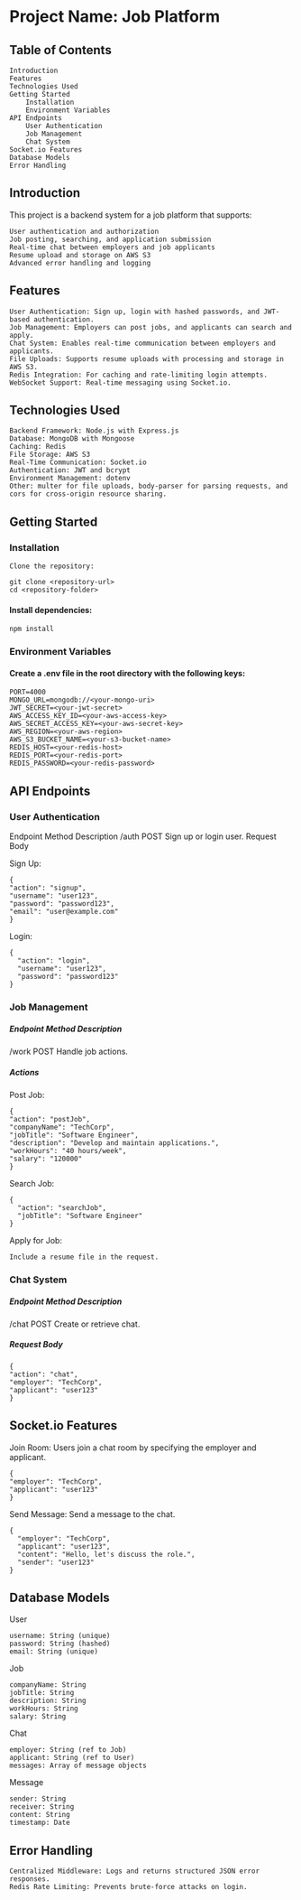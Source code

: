 # Project Name: Job Platform

## Table of Contents

    Introduction
    Features
    Technologies Used
    Getting Started
        Installation
        Environment Variables
    API Endpoints
        User Authentication
        Job Management
        Chat System
    Socket.io Features
    Database Models
    Error Handling

## Introduction

This project is a backend system for a job platform that supports:

    User authentication and authorization
    Job posting, searching, and application submission
    Real-time chat between employers and job applicants
    Resume upload and storage on AWS S3
    Advanced error handling and logging

## Features

    User Authentication: Sign up, login with hashed passwords, and JWT-based authentication.
    Job Management: Employers can post jobs, and applicants can search and apply.
    Chat System: Enables real-time communication between employers and applicants.
    File Uploads: Supports resume uploads with processing and storage in AWS S3.
    Redis Integration: For caching and rate-limiting login attempts.
    WebSocket Support: Real-time messaging using Socket.io.

## Technologies Used

    Backend Framework: Node.js with Express.js
    Database: MongoDB with Mongoose
    Caching: Redis
    File Storage: AWS S3
    Real-Time Communication: Socket.io
    Authentication: JWT and bcrypt
    Environment Management: dotenv
    Other: multer for file uploads, body-parser for parsing requests, and cors for cross-origin resource sharing.

## Getting Started

### Installation

    Clone the repository:

    git clone <repository-url>
    cd <repository-folder>

#### Install dependencies:

    npm install

### Environment Variables

#### Create a .env file in the root directory with the following keys:

    PORT=4000
    MONGO_URL=mongodb://<your-mongo-uri>
    JWT_SECRET=<your-jwt-secret>
    AWS_ACCESS_KEY_ID=<your-aws-access-key>
    AWS_SECRET_ACCESS_KEY=<your-aws-secret-key>
    AWS_REGION=<your-aws-region>
    AWS_S3_BUCKET_NAME=<your-s3-bucket-name>
    REDIS_HOST=<your-redis-host>
    REDIS_PORT=<your-redis-port>
    REDIS_PASSWORD=<your-redis-password>

## API Endpoints

### User Authentication

Endpoint Method Description
/auth POST Sign up or login user.
Request Body

Sign Up:

    {
    "action": "signup",
    "username": "user123",
    "password": "password123",
    "email": "user@example.com"
    }

Login:

    {
      "action": "login",
      "username": "user123",
      "password": "password123"
    }

### Job Management

##### Endpoint Method Description

/work POST Handle job actions.

##### Actions

Post Job:

    {
    "action": "postJob",
    "companyName": "TechCorp",
    "jobTitle": "Software Engineer",
    "description": "Develop and maintain applications.",
    "workHours": "40 hours/week",
    "salary": "120000"
    }

Search Job:

    {
      "action": "searchJob",
      "jobTitle": "Software Engineer"
    }

Apply for Job:

    Include a resume file in the request.

### Chat System

##### Endpoint Method Description

/chat POST Create or retrieve chat.

##### Request Body

    {
    "action": "chat",
    "employer": "TechCorp",
    "applicant": "user123"
    }

## Socket.io Features

Join Room:
Users join a chat room by specifying the employer and applicant.

    {
    "employer": "TechCorp",
    "applicant": "user123"
    }

Send Message:
Send a message to the chat.

    {
      "employer": "TechCorp",
      "applicant": "user123",
      "content": "Hello, let's discuss the role.",
      "sender": "user123"
    }

## Database Models

User

    username: String (unique)
    password: String (hashed)
    email: String (unique)

Job

    companyName: String
    jobTitle: String
    description: String
    workHours: String
    salary: String

Chat

    employer: String (ref to Job)
    applicant: String (ref to User)
    messages: Array of message objects

Message

    sender: String
    receiver: String
    content: String
    timestamp: Date

## Error Handling

    Centralized Middleware: Logs and returns structured JSON error responses.
    Redis Rate Limiting: Prevents brute-force attacks on login.
